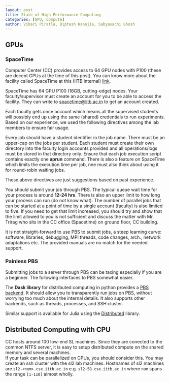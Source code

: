 ```yaml
---
layout: post
title: State of High Performance Computing
categories: [GPU, Compute]
author: Vihari Piratla, Diptesh Kanojia, Sabyasachi Ghosh
---
```


## GPUs
### SpaceTime
Computer Center (CC) provides access to 64 GPU nodes with P100 (these are decent GPUs at the time of this post). You can know more about the facility called SpaceTime at this (IITB internal) [link](https://spacetime.iitb.ac.in/).


SpaceTime has 64 GPU P100 (16GB, cutting-edge) nodes.
Your faculty/supervisor must create an account for you to be able to access the facility.
They can write to spacetime@iitb.ac.in to get an account created.

Each faculty gets once account which means all the supervised students will possibly end up using the same (shared) credentials to run experiments.
Based on our experience, we used the following directives among the lab members to ensure fair usage.

Every job should have a student identifier in the job name.
There must be an upper-cap on the jobs per student.
Each student must create their own directory into the faculty login accounts provided and all operations/logs must be stored in that directory only.
Ensure that each job execution script contains exactly one **aprun** command.
There is also a feature on SpaceTime which limits the execution time per job, nne must also think about using it for round-robin waiting jobs.

These above directives are just suggestions based on past experience.

You should submit your job through PBS. The typical queue wait time for your process is around **12-24 hrs**. There is also an upper limit to how long your process can run (do not know what). The number of parallel jobs that can be started at a point of time by a single account (faculty) is also limited to five. If you need to get that limit increased, you should try and show that the limit allowed to you is not sufficient and discuss the matter with Mr. Trirag who sits in the CC office (Spacetime) on ground floor, CC building.

It is not straight-forward to use PBS to submit jobs, a steep learning curve: software, libraries, debugging, MPI threads, code changes, arch., network adaptations etc. The provided manuals are no match for the needed support.

### Painless PBS
Submitting jobs to a server through PBS can be taxing especially if you are a beginner. The following interfaces to PBS somewhat easier. 

The **Dask library** for distributed computing in python provides a [PBS backend](https://jobqueue.dask.org/en/latest/generated/dask_jobqueue.PBSCluster.html). It should allow you to transparently run jobs on PBS, without worrying too much about the internal details. It also supports other backends, such as threads, processes, and SSH cluster. 

Similar support is available for Julia using the [Distributed](https://docs.julialang.org/en/v1/stdlib/Distributed/) library. 

## Distributed Computing with CPU  
CC hosts around 100 low-end SL machines. Since they are conected to the common NTFS server, it is easy to setup distributed compute on the shared memory and several machines.  
If your task can be parallelized on CPUs, you should consider this. You may create an ssh cluster with the sl2 lab machines. Hostnames of sl2 machines are `sl2-<num>.cse.iitb.ac.in` e.g. `sl2-58.cse.iitb.ac.in` where `num` spans the range `[1-110]` almost wholly. 
